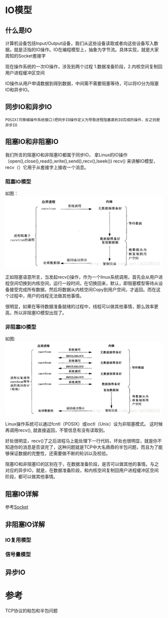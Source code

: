 # IO模型
## 什么是IO
 计算机设备包括Input/Output设备，我们从这些设备读取或者向这些设备写入数据。就是泛指的IO操作。IO在编程模型上，抽象为字节流。具体实现，就是大家周知的Socket套接字
 
  现在操作系统的一次IO操作，涉及到两个过程 1.数据准备阶段，2.内核空间复制回用户进程缓冲区空间
  
  IO操作从用户申请数据到得到数据，中间需不需要阻塞等待，可以将IO分为阻塞IO和异步IO。
## 同步IO和异步IO
```
POSIX(可移植操作系统接口)把同步IO操作定义为导致进程阻塞直到IO完成的操作，反之则是异步IO
```
## 阻塞IO和非阻塞IO 
我们所言的阻塞IO和非阻塞IO都属于同步IO， 拿Linux的IO操作（open(),close(),read(),write(),send(),recv(),lseek()) recv() 来讲解IO模型，recv（）它用于从套接字上接收一个消息。
### 阻塞IO模型
如图：![阻塞IO模型](阻塞IO模型.png)

正如阻塞语意所言，当发起recv()操作，作为一个linux系统调用，首先会从用户进程空间切换到内核空间，运行一段时间，在切换回来，默认，即阻塞模型等待从设备接受完成所有数据，然后将数据从内核空间Copy到用户空间，才返回。而在这个过程中，用户的线程无法做其他事情。

很明显，如果在等待数据准备就绪的过程中，线程可以做其他事情，那么效率更高，所以非阻塞IO模型出现了。
### 非阻塞IO模型
如图: ![非阻塞IO模型](非阻塞IO模型.png)

Linux操作系统可以通过fcntl（POSIX）或ioctl（Unix）设为非阻塞模式。 这时候再调用recv(), 就直接返回，不管信息有没有读取到。

好处很明显，recv()了之后进程马上能处理下一行代码，坏处也很明显，就是你不知道你的消息是否读完了，这种问题就是TCP中大名鼎鼎的半包问题，而且为了能够保证数据的完整性，还需要做不断的轮训以及校验。

阻塞IO和非阻塞IO的区别在于，在数据准备阶段，是否可以做其他的事情。与之对应的异步IO，就是，在数据准备阶段，和内核空间复制回用户进程缓冲区空间阶段，都可以做其他事情。

## 阻塞IO详解
 参考[Socket](socket.md)
 
## 非阻塞IO详解
### IO复用模型

### 信号量模型

## 异步IO

# 参考
TCP协议的粘包和半包问题

